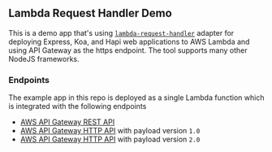## Lambda Request Handler Demo

This is a demo app that's using [`lambda-request-handler`](https://github.com/janaz/lambda-request-handler) adapter for deploying Express, Koa, and Hapi web applications to AWS Lambda and using API Gateway as the https endpoint. The tool supports many other NodeJS frameworks.

### Endpoints

The example app in this repo is deployed as a single Lambda function which is integrated with the following endpoints

* [AWS API Gateway REST API](https://e9x33odhxl.execute-api.ap-southeast-2.amazonaws.com/app/)
* [AWS API Gateway HTTP API](https://op1vayx4e3.execute-api.ap-southeast-2.amazonaws.com/) with payload version `1.0`
* [AWS API Gateway HTTP API](https://m3ud41apvf.execute-api.ap-southeast-2.amazonaws.com/) with payload version `2.0`

